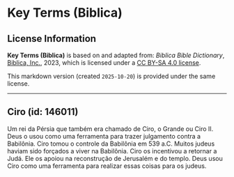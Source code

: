 # Key Terms (Biblica)

## License Information

**Key Terms (Biblica)** is based on and adapted from: _Biblica Bible Dictionary_, [Biblica, Inc.](https://www.biblica.com/), 2023, which is licensed under a [CC BY-SA 4.0 license](https://creativecommons.org/licenses/by-sa/4.0/legalcode.en).

This markdown version (created `2025-10-20`) is provided under the same license.



--------------------------------

## Ciro (id: 146011)

Um rei da Pérsia que também era chamado de Ciro, o Grande ou Ciro II. Deus o usou como uma ferramenta para trazer julgamento contra a Babilônia. Ciro tomou o controle da Babilônia em 539 a.C. Muitos judeus haviam sido forçados a viver na Babilônia. Ciro os incentivou a retornar a Judá. Ele os apoiou na reconstrução de Jerusalém e do templo. Deus usou Ciro como uma ferramenta para realizar essas coisas para os judeus.


